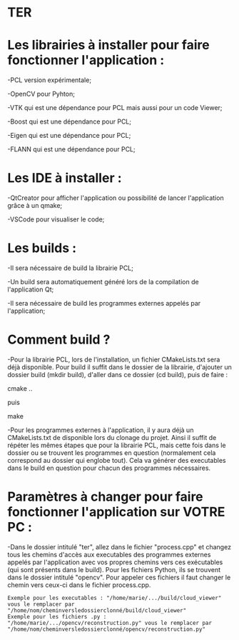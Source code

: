 # TER

# Les librairies à installer pour faire fonctionner l'application :

  -PCL version expérimentale;
  
  -OpenCV pour Pyhton;
  
  -VTK qui est une dépendance pour PCL mais aussi pour un code Viewer;
  
  -Boost qui est une dépendance pour PCL;
  
  -Eigen qui est une dépendance pour PCL;
  
  -FLANN qui est une dépendance pour PCL;
  
# Les IDE à installer :

  -QtCreator pour afficher l'application ou possibilité de lancer l'application grâce à un qmake;
  
  -VSCode pour visualiser le code;

# Les builds :

  -Il sera nécessaire de build la librairie PCL;
  
  -Un build sera automatiquement généré lors de la compilation de l'application Qt;
  
  -Il sera nécessaire de build les programmes externes appelés par l'application;
  
# Comment build ?

  -Pour la librairie PCL, lors de l'installation, un fichier CMakeLists.txt sera déjà disponible. Pour build il suffit dans le       dossier de la librairie, d'ajouter un dossier build (mkdir build), d'aller dans ce dossier (cd build), puis de faire : 
  
  cmake ..
  
  puis 
  
  make
  
  -Pour les programmes externes à l'application, il y aura déjà un CMakeLists.txt de disponible lors du clonage du projet. Ainsi     il suffit de répéter les mêmes étapes que pour la librairie PCL, mais cette fois dans le dossier ou se trouvent les programmes     en question (normalement cela correspond au dossier qui englobe tout). Cela va générer des executables dans le build en question   pour chacun des programmes nécessaires.
  
# Paramètres à changer pour faire fonctionner l'application sur VOTRE PC :

   -Dans le dossier intitulé "ter", allez dans le fichier "process.cpp" et changez tous les chemins d'accès aux executables des       programmes externes appelés par l'application avec vos propres chemins vers ces exécutables (qui sont présents dans le             build). Pour les fichiers Python, ils se trouvent dans le dossier intitulé "opencv". Pour appeler ces fichiers il faut changer     le chemin vers ceux-ci dans le fichier process.cpp.
  
    Exemple pour les executables : "/home/marie/.../build/cloud_viewer" vous le remplacer par "/home/nom/cheminversledossierclonné/build/cloud_viewer"
    Exemple pour les fichiers .py : "/home/marie/.../opencv/reconstruction.py" vous le remplacer par "/home/nom/cheminversledossierclonné/opencv/reconstruction.py"
  
  
